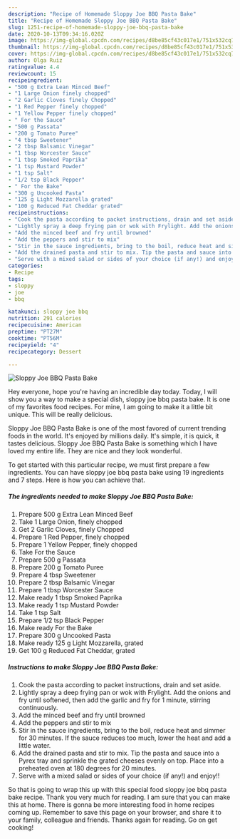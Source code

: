 ```yaml
---
description: "Recipe of Homemade Sloppy Joe BBQ Pasta Bake"
title: "Recipe of Homemade Sloppy Joe BBQ Pasta Bake"
slug: 1251-recipe-of-homemade-sloppy-joe-bbq-pasta-bake
date: 2020-10-13T09:34:16.020Z
image: https://img-global.cpcdn.com/recipes/d8be85cf43c017e1/751x532cq70/sloppy-joe-bbq-pasta-bake-recipe-main-photo.jpg
thumbnail: https://img-global.cpcdn.com/recipes/d8be85cf43c017e1/751x532cq70/sloppy-joe-bbq-pasta-bake-recipe-main-photo.jpg
cover: https://img-global.cpcdn.com/recipes/d8be85cf43c017e1/751x532cq70/sloppy-joe-bbq-pasta-bake-recipe-main-photo.jpg
author: Olga Ruiz
ratingvalue: 4.4
reviewcount: 15
recipeingredient:
- "500 g Extra Lean Minced Beef"
- "1 Large Onion finely chopped"
- "2 Garlic Cloves finely Chopped"
- "1 Red Pepper finely chopped"
- "1 Yellow Pepper finely chopped"
- " For the Sauce"
- "500 g Passata"
- "200 g Tomato Puree"
- "4 tbsp Sweetener"
- "2 tbsp Balsamic Vinegar"
- "1 tbsp Worcester Sauce"
- "1 tbsp Smoked Paprika"
- "1 tsp Mustard Powder"
- "1 tsp Salt"
- "1/2 tsp Black Pepper"
- " For the Bake"
- "300 g Uncooked Pasta"
- "125 g Light Mozzarella grated"
- "100 g Reduced Fat Cheddar grated"
recipeinstructions:
- "Cook the pasta according to packet instructions, drain and set aside."
- "Lightly spray a deep frying pan or wok with Frylight. Add the onions and fry until softened, then add the garlic and fry for 1 minute, stirring continuously."
- "Add the minced beef and fry until browned"
- "Add the peppers and stir to mix"
- "Stir in the sauce ingredients, bring to the boil, reduce heat and simmer for 30 minutes. If the sauce reduces too much, lower the heat and add a little water."
- "Add the drained pasta and stir to mix. Tip the pasta and sauce into a Pyrex tray and sprinkle the grated cheeses evenly on top. Place into a preheated oven at 180 degrees for 20 minutes."
- "Serve with a mixed salad or sides of your choice (if any!) and enjoy!!"
categories:
- Recipe
tags:
- sloppy
- joe
- bbq

katakunci: sloppy joe bbq 
nutrition: 291 calories
recipecuisine: American
preptime: "PT27M"
cooktime: "PT56M"
recipeyield: "4"
recipecategory: Dessert

---
```



![Sloppy Joe BBQ Pasta Bake](https://img-global.cpcdn.com/recipes/d8be85cf43c017e1/751x532cq70/sloppy-joe-bbq-pasta-bake-recipe-main-photo.jpg)

Hey everyone, hope you're having an incredible day today. Today, I will show you a way to make a special dish, sloppy joe bbq pasta bake. It is one of my favorites food recipes. For mine, I am going to make it a little bit unique. This will be really delicious.

Sloppy Joe BBQ Pasta Bake is one of the most favored of current trending foods in the world. It's enjoyed by millions daily. It's simple, it is quick, it tastes delicious. Sloppy Joe BBQ Pasta Bake is something which I have loved my entire life. They are nice and they look wonderful.




To get started with this particular recipe, we must first prepare a few ingredients. You can have sloppy joe bbq pasta bake using 19 ingredients and 7 steps. Here is how you can achieve that.

<!--inarticleads1-->

##### The ingredients needed to make Sloppy Joe BBQ Pasta Bake:

1. Prepare 500 g Extra Lean Minced Beef
1. Take 1 Large Onion, finely chopped
1. Get 2 Garlic Cloves, finely Chopped
1. Prepare 1 Red Pepper, finely chopped
1. Prepare 1 Yellow Pepper, finely chopped
1. Take  For the Sauce
1. Prepare 500 g Passata
1. Prepare 200 g Tomato Puree
1. Prepare 4 tbsp Sweetener
1. Prepare 2 tbsp Balsamic Vinegar
1. Prepare 1 tbsp Worcester Sauce
1. Make ready 1 tbsp Smoked Paprika
1. Make ready 1 tsp Mustard Powder
1. Take 1 tsp Salt
1. Prepare 1/2 tsp Black Pepper
1. Make ready  For the Bake
1. Prepare 300 g Uncooked Pasta
1. Make ready 125 g Light Mozzarella, grated
1. Get 100 g Reduced Fat Cheddar, grated




<!--inarticleads2-->

##### Instructions to make Sloppy Joe BBQ Pasta Bake:

1. Cook the pasta according to packet instructions, drain and set aside.
1. Lightly spray a deep frying pan or wok with Frylight. Add the onions and fry until softened, then add the garlic and fry for 1 minute, stirring continuously.
1. Add the minced beef and fry until browned
1. Add the peppers and stir to mix
1. Stir in the sauce ingredients, bring to the boil, reduce heat and simmer for 30 minutes. If the sauce reduces too much, lower the heat and add a little water.
1. Add the drained pasta and stir to mix. Tip the pasta and sauce into a Pyrex tray and sprinkle the grated cheeses evenly on top. Place into a preheated oven at 180 degrees for 20 minutes.
1. Serve with a mixed salad or sides of your choice (if any!) and enjoy!!




So that is going to wrap this up with this special food sloppy joe bbq pasta bake recipe. Thank you very much for reading. I am sure that you can make this at home. There is gonna be more interesting food in home recipes coming up. Remember to save this page on your browser, and share it to your family, colleague and friends. Thanks again for reading. Go on get cooking!

